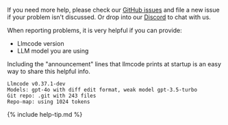 If you need more help, please check our
[GitHub issues](https://github.com/khulnasoft/llmcode/issues)
and file a new issue if your problem isn't discussed.
Or drop into our
[Discord](https://discord.gg/Tv2uQnR88V)
to chat with us.

When reporting problems, it is very helpful if you can provide:

- Llmcode version
- LLM model you are using

Including the "announcement" lines that
llmcode prints at startup
is an easy way to share this helpful info.

```
Llmcode v0.37.1-dev
Models: gpt-4o with diff edit format, weak model gpt-3.5-turbo
Git repo: .git with 243 files
Repo-map: using 1024 tokens
```

{% include help-tip.md %}
